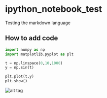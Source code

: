 # ipython_notebook_test

Testing the markdown language

## How to add code

```python
import numpy as np
import matplotlib.pyplot as plt
```
```python
t = np.linspace(0,10,1000)
y = np.sin(t)
```
```python
plt.plot(t,y)
plt.show()
```
![alt tag](https://cloud.githubusercontent.com/assets/17966893/22561723/192f5dc4-e982-11e6-9ba8-32ad9aa3acc3.png)

